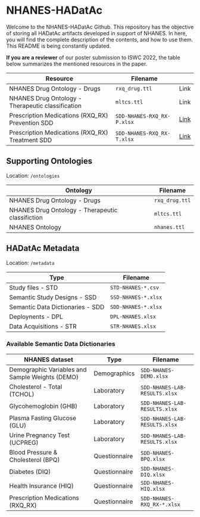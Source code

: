 # NHANES-HADatAc

Welcome to the NHANES-HADatAc Github. This repository has the objective of storing all HADatAc artifacts developed in support of NHANES. In here, you will find the complete description of the contents, and how to use them. This README is being constantly updated.

**If you are a reviewer** of our poster submission to ISWC 2022, the table below summarizes the mentioned resources in the paper.

| Resource | Filename |   |
| -------- | -------- | - |
| NHANES Drug Ontology - Drugs | `rxq_drug.ttl` | Link |
| NHANES Drug Ontology - Therapeutic classification | `mltcs.ttl` | Link |
| Prescription Medications (RXQ_RX) Prevention SDD | `SDD-NHANES-RXQ_RX-P.xlsx` | [Link](https://github.com/tetherless-world/nhanes-hadatac/blob/main/metadata/SDD-NHANES-RXQ_RX-P.xlsx) |
| Prescription Medications (RXQ_RX) Treatment SDD | `SDD-NHANES-RXQ_RX-T.xlsx` | [Link](https://github.com/tetherless-world/nhanes-hadatac/blob/main/metadata/SDD-NHANES-RXQ_RX-T.xlsx) |

## Supporting Ontologies

Location: `/ontologies`

| Ontology | Filename |
| -------- | -------- |
| NHANES Drug Ontology - Drugs | `rxq_drug.ttl` |
| NHANES Drug Ontology - Therapeutic classifiction | `mltcs.ttl` |
| NHANES Ontology | `nhanes.ttl` |

## HADatAc Metadata

Location: `/metadata`

| Type | Filename |
| ---- | -------- |
| Study files - STD | `STD-NHANES-*.csv` |
| Semantic Study Designs - SSD | `SSD-NHANES-*.xlsx` |
| Semantic Data Dictionaries - SDD | `SDD-NHANES-*.xlsx` |
| Deploynents - DPL | `DPL-NHANES.xlsx` |
| Data Acquisitions - STR | `STR-NHANES.xlsx` |

### Available Semantic Data Dictionaries

| NHANES dataset | Type | Filename |
| -------------- | ---- | -------- |
| Demographic Variables and Sample Weights (DEMO) | Demographics | `SDD-NHANES-DEMO.xlsx` |
| Cholesterol - Total (TCHOL) | Laboratory | `SDD-NHANES-LAB-RESULTS.xlsx` |
| Glycohemoglobin (GHB) | Laboratory | `SDD-NHANES-LAB-RESULTS.xlsx` |
| Plasma Fasting Glucose (GLU) | Laboratory | `SDD-NHANES-LAB-RESULTS.xlsx` |
| Urine Pregnancy Test (UCPREG) | Laboratory | `SDD-NHANES-LAB-RESULTS.xlsx` |
| Blood Pressure & Cholesterol (BPQ) | Questionnaire | `SDD-NHANES-BPQ.xlsx` |
| Diabetes (DIQ) | Questionnaire | `SDD-NHANES-DIQ.xlsx` |
| Health Insurance (HIQ) | Questionnaire | `SDD-NHANES-HIQ.xlsx` |
| Prescription Medications (RXQ_RX) | Questionnaire | `SDD-NHANES-RXQ_RX-*.xlsx` |
